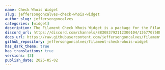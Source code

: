 ```yaml
---
name: Check Whois Widget
slug: jeffersongoncalves-check-whois-widget
author_slug: jeffersongoncalves
categories: [widget]
description: The Filament Check Whois Widget is a package for the Filament PHP framework that allows you to easily check the WHOIS information for domains.
discord_url: https://discord.com/channels/883083792112300104/1367707588845895690
docs_url: https://raw.githubusercontent.com/jeffersongoncalves/filament-check-whois-widget/main/README.md
github_repository: jeffersongoncalves/filament-check-whois-widget
has_dark_theme: true
has_translations: true
versions: [3]
publish_date: 2025-05-02
---
```

